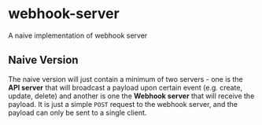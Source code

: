 # webhook-server
A naive implementation of webhook server


## Naive Version

The naive version will just contain a minimum of two servers - one is the __API server__ that will broadcast a payload upon certain event (e.g. create, update, delete) and another is one the __Webhook server__ that will receive the payload. It is just a simple `POST` request to the webhook server, and the payload can only be sent to a single client.
